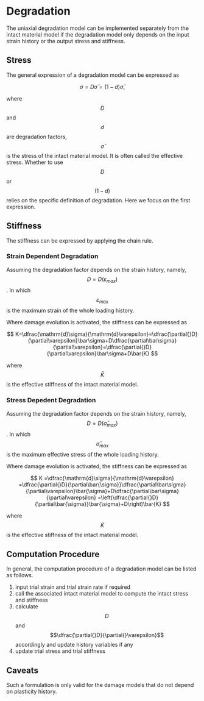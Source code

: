 # Degradation

The uniaxial degradation model can be implemented separately from the intact material model if the degradation model
only depends on the input strain history or the output stress and stiffness.

## Stress

The general expression of a degradation model can be expressed as

$$
\sigma=D\bar{\sigma}=(1-d)\bar{\sigma},
$$

where $$D$$ and $$d$$ are degradation factors, $$\bar\sigma$$ is the stress of the intact material model.
It is often called the effective stress.
Whether to use $$D$$ or $$(1-d)$$ relies on the specific definition of degradation.
Here we focus on the first expression.

## Stiffness

The stiffness can be expressed by applying the chain rule.

### Strain Dependent Degradation

Assuming the degradation factor depends on the strain history, namely, $$D=D(\varepsilon_{max})$$.
In which $$\varepsilon_{max}$$ is the maximum strain of the whole loading history.

Where damage evolution is activated, the stiffness can be expressed as

$$
K=\dfrac{\mathrm{d}\sigma}{\mathrm{d}\varepsilon}=\dfrac{\partial{}D}{\partial\varepsilon}\bar\sigma+D\dfrac{\partial\bar\sigma}{\partial\varepsilon}=\dfrac{\partial{}D}{\partial\varepsilon}\bar\sigma+D\bar{K}
$$

where $$\bar{K}$$ is the effective stiffness of the intact material model.

### Stress Depedent Degradation

Assuming the degradation factor depends on the strain history, namely, $$D=D(\bar{\sigma}_{max})$$.
In which $$\bar{\sigma}_{max}$$ is the maximum effective stress of the whole loading history.

Where damage evolution is activated, the stiffness can be expressed as

$$
K
=\dfrac{\mathrm{d}\sigma}{\mathrm{d}\varepsilon}
=\dfrac{\partial{}D}{\partial\bar{\sigma}}\dfrac{\partial\bar\sigma}{\partial\varepsilon}\bar{\sigma}+D\dfrac{\partial\bar\sigma}{\partial\varepsilon}
=\left(\dfrac{\partial{}D}{\partial\bar{\sigma}}\bar{\sigma}+D\right)\bar{K}
$$

where $$\bar{K}$$ is the effective stiffness of the intact material model.

## Computation Procedure

In general, the computation procedure of a degradation model can be listed as follows.

1. input trial strain and trial strain rate if required
2. call the associated intact material model to compute the intact stress and stiffness
3. calculate $$D$$ and $$\dfrac{\partial{}D}{\partial{}\varepsilon}$$ accordingly and update history variables if any
4. update trial stress and trial stiffness

## Caveats

Such a formulation is only valid for the damage models that do not depend on plasticity history.
